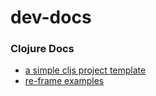 # dev-docs

### Clojure Docs
- [a simple cljs project template](./clojure/cljs-template.md)
- [re-frame examples](./clojure/re-frame_example.md)
